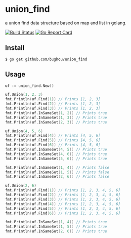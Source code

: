 # union\_find
a union find data structure based on map and list in golang.

[![Build Status](https://travis-ci.org/bughou/union_find.svg?branch=master)](https://travis-ci.org/bughou/union_find)
[![Go Report Card](https://goreportcard.com/badge/github.com/bughou/union_find)](https://goreportcard.com/report/github.com/bughou/union_find)

## Install
`$ go get github.com/bughou/union_find`

## Usage
```go
uf := union_find.New()

uf.Union(1, 2, 3)
fmt.Println(uf.Find(1)) // Prints [1, 2, 3]
fmt.Println(uf.Find(2)) // Prints [1, 2, 3]
fmt.Println(uf.Find(3)) // Prints [1, 2, 3]
fmt.Println(uf.InSameSet(1, 2)) // Prints true
fmt.Println(uf.InSameSet(1, 3)) // Prints true
fmt.Println(uf.InSameSet(2, 3)) // Prints true

uf.Union(4, 5, 6)
fmt.Println(uf.Find(4)) // Prints [4, 5, 6]
fmt.Println(uf.Find(5)) // Prints [4, 5, 6]
fmt.Println(uf.Find(6)) // Prints [4, 5, 6]
fmt.Println(uf.InSameSet(4, 5)) // Prints true
fmt.Println(uf.InSameSet(4, 6)) // Prints true
fmt.Println(uf.InSameSet(5, 6)) // Prints true

fmt.Println(uf.InSameSet(1, 4)) // Prints false
fmt.Println(uf.InSameSet(1, 5)) // Prints false
fmt.Println(uf.InSameSet(2, 6)) // Prints false

uf.Union(2, 6)
fmt.Println(uf.Find(1)) // Prints [1, 2, 3, 4, 5, 6]
fmt.Println(uf.Find(2)) // Prints [1, 2, 3, 4, 5, 6]
fmt.Println(uf.Find(3)) // Prints [1, 2, 3, 4, 5, 6]
fmt.Println(uf.Find(4)) // Prints [1, 2, 3, 4, 5, 6]
fmt.Println(uf.Find(5)) // Prints [1, 2, 3, 4, 5, 6]
fmt.Println(uf.Find(6)) // Prints [1, 2, 3, 4, 5, 6]

fmt.Println(uf.InSameSet(1, 4)) // Prints true
fmt.Println(uf.InSameSet(1, 5)) // Prints true
fmt.Println(uf.InSameSet(2, 6)) // Prints true
```
